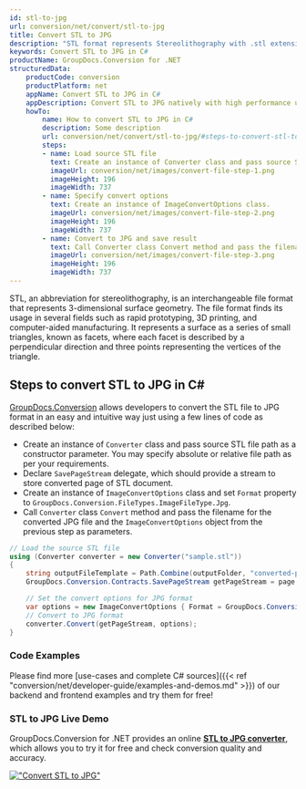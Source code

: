```yaml
---
id: stl-to-jpg
url: conversion/net/convert/stl-to-jpg
title: Convert STL to JPG
description: "STL format represents Stereolithography with .stl extension. Learn how to convert STL to JPG file programmatically in C# language using GroupDocs.Conversion for .NET library."
keywords: Convert STL to JPG in C#
productName: GroupDocs.Conversion for .NET
structuredData:
    productCode: conversion
    productPlatform: net
    appName: Convert STL to JPG in C#
    appDescription: Convert STL to JPG natively with high performance using C# language and server side GroupDocs.Conversion for .NET APIs, without the use of any software like Microsoft or Open Office.
    howTo:
        name: How to convert STL to JPG in C# 
        description: Some description
        url: conversion/net/convert/stl-to-jpg/#steps-to-convert-stl-to-jpg-in-c
        steps:
        - name: Load source STL file 
          text: Create an instance of Converter class and pass source STL file path as a constructor parameter. You may specify absolute or relative file path as per your requirements. 
          imageUrl: conversion/net/images/convert-file-step-1.png
          imageHeight: 196
          imageWidth: 737
        - name: Specify convert options 
          text: Create an instance of ImageConvertOptions class.
          imageUrl: conversion/net/images/convert-file-step-2.png
          imageHeight: 196
          imageWidth: 737
        - name: Convert to JPG and save result 
          text: Call Converter class Convert method and pass the filename for the converted HTML file and the ImageConvertOptions object from the previous step as parameters.
          imageUrl: conversion/net/images/convert-file-step-3.png
          imageHeight: 196
          imageWidth: 737
---
```


STL, an abbreviation for stereolithography, is an interchangeable file format that represents 3-dimensional surface geometry. The file format finds its usage in several fields such as rapid prototyping, 3D printing, and computer-aided manufacturing. It represents a surface as a series of small triangles, known as facets, where each facet is described by a perpendicular direction and three points representing the vertices of the triangle.

## Steps to convert STL to JPG in C#

[GroupDocs.Conversion](https://products.groupdocs.com/conversion/net) allows developers to convert the STL file to JPG format in an easy and intuitive way just using a few lines of code as described below:

* Create an instance of `Converter` class and pass source STL file path as a constructor parameter. You may specify absolute or relative file path as per your requirements. 
* Declare `SavePageStream` delegate, which should provide a stream to store converted page of STL document.
* Create an instance of `ImageConvertOptions` class and set `Format` property to `GroupDocs.Conversion.FileTypes.ImageFileType.Jpg`.
* Call `Converter` class `Convert` method and pass the filename for the converted JPG file and the `ImageConvertOptions` object from the previous step as parameters.

```csharp
// Load the source STL file
using (Converter converter = new Converter("sample.stl"))
{
    string outputFileTemplate = Path.Combine(outputFolder, "converted-page-{0}.jpg");
    GroupDocs.Conversion.Contracts.SavePageStream getPageStream = page => new FileStream(string.Format(outputFileTemplate, page), FileMode.Create);

    // Set the convert options for JPG format
    var options = new ImageConvertOptions { Format = GroupDocs.Conversion.FileTypes.ImageFileType.Jpg };   
    // Convert to JPG format
    converter.Convert(getPageStream, options);
}
```

### Code Examples

Please find more [use-cases and complete C# sources]({{< ref "conversion/net/developer-guide/examples-and-demos.md" >}}) of our backend and frontend examples and try them for free!

### STL to JPG Live Demo

GroupDocs.Conversion for .NET provides an online [**STL to JPG converter**](https://products.groupdocs.app/conversion/stl-to-jpg), which allows you to try it for free and check conversion quality and accuracy.

[!["Convert STL to JPG"](conversion/net/images/convert-to-jpg/convert-stl-to-jpg.png)](https://products.groupdocs.app/conversion/stl-to-jpg)